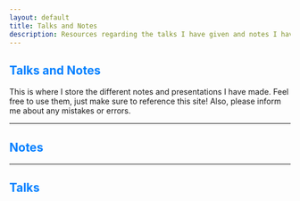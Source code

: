 ```yaml
---
layout: default
title: Talks and Notes
description: Resources regarding the talks I have given and notes I have made.
---
```



## <span style="color: #007fff;"><strong>Talks and Notes</strong></span>



This is where I store the different notes and presentations I have made. Feel free to use them, just make sure to reference this site! Also, please inform me about any mistakes or errors.

---

## <span style="color: #007fff;">Notes</span>

---

## <span style="color: #007fff;">Talks</span>